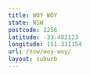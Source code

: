 ```yaml
---
title: WOY WOY
state: NSW
postcode: 2256
latitude: -33.482123
longitude: 151.331154
url: /nsw/woy-woy/
layout: suburb
---
```

